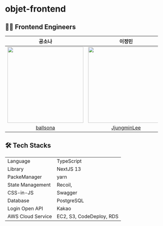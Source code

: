 # objet-frontend

## 👩‍💻 Frontend Engineers

|                                    공소나                                    |                                     이정민                                     |
| :--------------------------------------------------------------------------: | :----------------------------------------------------------------------------: |
| <img width="250" src="https://avatars.githubusercontent.com/u/67703882?v=4"> | <img width="250" src = "https://avatars.githubusercontent.com/u/85864699?v=4"> |
|                   [ballsona](https://github.com/ballsona)                    |                 [JjungminLee](https://github.com/JjungminLee)                  |

## 🛠 Tech Stacks

<table>
	<tr><td>Language</td><td>TypeScript</td></tr>
	<tr><td>Library</td><td>NextJS 13</td></tr>
	<tr><td>PackeManager</td><td>yarn</td></tr>
	<tr><td>State Management</td><td>Recoil,</td></tr>
	<tr><td>CSS-in-JS</td><td>Swagger</td></tr>
	<tr><td>Database</td><td>PostgreSQL</td></tr>
	<tr><td>Login Open API</td><td>Kakao</td></tr>
	<tr><td>AWS Cloud Service</td><td colspan="2">EC2, S3, CodeDeploy, RDS</td></tr>
</table>
